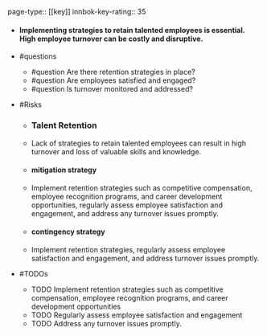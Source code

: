 page-type:: [[key]]
innbok-key-rating:: 35
- #### Implementing strategies to retain talented employees is essential. High employee turnover can be costly and disruptive.
- #questions
  - #question Are there retention strategies in place?
  - #question Are employees satisfied and engaged?
  - #question Is turnover monitored and addressed?
- #Risks

  - ### Talent Retention
  - Lack of strategies to retain talented employees can result in high turnover and loss of valuable skills and knowledge.
  - #### mitigation strategy
  - Implement retention strategies such as competitive compensation, employee recognition programs, and career development opportunities, regularly assess employee satisfaction and engagement, and address any turnover issues promptly.
  - #### contingency strategy
  - Implement retention strategies, regularly assess employee satisfaction and engagement, and address turnover issues promptly.
- #TODOs
  - TODO Implement retention strategies such as competitive compensation, employee recognition programs, and career development opportunities
  - TODO  Regularly assess employee satisfaction and engagement
  - TODO  Address any turnover issues promptly.



